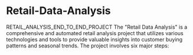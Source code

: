 # Retail-Data-Analysis
RETAIL_ANALYSIS_END_TO_END_PROJECT
The "Retail Data Analysis" is a comprehensive and automated retail analysis project that utilizes various technologies and tools to provide valuable insights into customer buying patterns and seasonal trends. The project involves six major steps:
